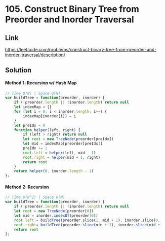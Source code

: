 # 105. Construct Binary Tree from Preorder and Inorder Traversal

## Link
https://leetcode.com/problems/construct-binary-tree-from-preorder-and-inorder-traversal/description/

## Solution
#### Method 1: Recursion w/ Hash Map
```javascript
// Time O(N) | Space O(N)
var buildTree = function(preorder, inorder) {
    if (!preorder.length || !inorder.length) return null
    let indexMap = {}
    for (let i = 0; i < inorder.length; i++) {
        indexMap[inorder[i]] = i
    }
    let preIdx = 0
    function helper(left, right) {
        if (left > right) return null
        let root = new TreeNode(preorder[preIdx])
        let mid = indexMap[preorder[preIdx]]
        preIdx += 1
        root.left = helper(left, mid - 1)
        root.right = helper(mid + 1, right)
        return root
    }
    return helper(0, inorder.length - 1)
};
```
#### Method 2: Recursion
```javascript
// Time O(N^2) | Space O(N)
var buildTree = function(preorder, inorder) {
    if (!preorder.length || !inorder.length) return null
    let root = new TreeNode(preorder[0])
    let mid = inorder.indexOf(preorder[0])
    root.left = buildTree(preorder.slice(1, mid + 1), inorder.slice(0, mid))
    root.right= buildTree(preorder.slice(mid + 1), inorder.slice(mid + 1))
    return root
};
```
